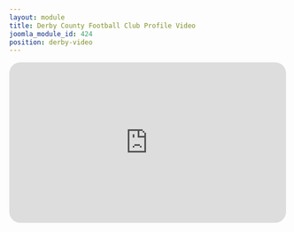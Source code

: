```yaml
---
layout: module
title: Derby County Football Club Profile Video
joomla_module_id: 424
position: derby-video
---
```

<iframe src="http://player.vimeo.com/video/64155049" width="500" height="290" frameborder="0" webkitallowfullscreen="" mozallowfullscreen="" allowfullscreen="true" style="border-radius: 20px;"></iframe>
